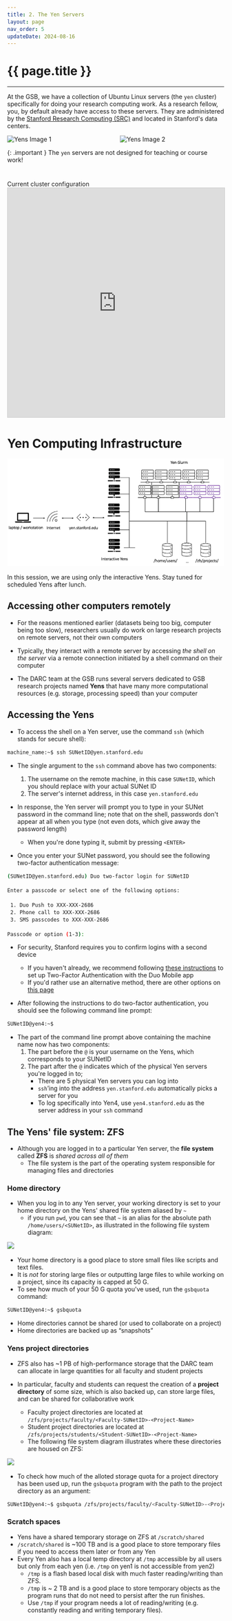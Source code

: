 ```yaml
---
title: 2. The Yen Servers
layout: page
nav_order: 5
updateDate: 2024-08-16
---
```


# {{ page.title }}
---
At the GSB, we have a collection of Ubuntu Linux servers (the `yen` cluster) specifically for doing your research computing work.
As a research fellow, you, by default already have access to these servers.
 They are administered by the <a href="https://srcc.stanford.edu" target="_blank">Stanford Research Computing (SRC)</a> and located in Stanford's data centers.

<div style="display: flex; justify-content: space-between;">
  <img src="{{ site.baseurl }}/assets/images/yens.png" alt="Yens Image 1" style="width: 48%;">
  <img src="{{ site.baseurl }}/assets/images/yens-2.png" alt="Yens Image 2" style="width: 48%;">
</div>

{: .important }
The `yen` servers are not designed for teaching or course work!

<div class="row">
    <div class="col-lg-12">
      <H1> </H1>
    </div>
  </div>
  <div class="row">
    <div class="col-lg-12">
     <div class="fontAwesomeStyle"><i class="fas fa-tachometer-alt"></i> Current cluster configuration</div>
<iframe class="airtable-embed" src="https://airtable.com/embed/shr0XAunXoKz62Zgl?backgroundColor=purple" frameborder="0" onmousewheel="" width="100%" height="533" style="background: transparent; border: 1px solid #ccc;"></iframe>
    </div>
    <div class="col col-md-2"></div>
  </div>

# Yen Computing Infrastructure
![](../assets/images/yen-computing-infrastructure.png)

In this session, we are using only the interactive Yens. Stay tuned for scheduled Yens after lunch.


## Accessing other computers remotely

- For the reasons mentioned earlier (datasets being too big, computer being too slow), researchers usually do work on large research projects on remote servers, not their own computers

- Typically, they interact with a remote server by accessing *the shell on the server* via a remote connection initiated by a shell command on their computer

- The DARC team at the GSB runs several servers dedicated to GSB research projects named **Yens** that have many more computational resources (e.g. storage, processing speed) than your computer

## Accessing the Yens

- To access the shell on a Yen server, use the command `ssh` (which stands for secure shell):

```bash
machine_name:~$ ssh SUNetID@yen.stanford.edu
```

- The single argument to the `ssh` command above has two components:
    1. The username on the remote machine, in this case `SUNetID`, which you should replace with your actual SUNet ID
    2. The server's internet address, in this case `yen.stanford.edu`

- In response, the Yen server will prompt you to type in your SUNet password in the command line; note that on the shell, passwords don't appear at all when you type (not even dots, which give away the password length)
    - When you're done typing it, submit by pressing `<ENTER>`

- Once you enter your SUNet password, you should see the following two-factor authentication message:

```bash
(SUNetID@yen.stanford.edu) Duo two-factor login for SUNetID

Enter a passcode or select one of the following options:

 1. Duo Push to XXX-XXX-2686
 2. Phone call to XXX-XXX-2686
 3. SMS passcodes to XXX-XXX-2686

Passcode or option (1-3):
```

- For security, Stanford requires you to confirm logins with a second device
    - If you haven't already, we recommend following [these instructions](https://uit.stanford.edu/service/authentication/twostep/smartphone) to set up Two-Factor Authentication with the Duo Mobile app
    - If you'd rather use an alternative method, there are other options on [this page](https://uit.stanford.edu/service/authentication/twostep)

- After following the instructions to do two-factor authentication, you should see the following command line prompt:

```bash
SUNetID@yen4:~$
```

- The part of the command line prompt above containing the machine name now has two components:
    1. The part before the `@` is your username on the Yens, which corresponds to your SUNetID
    2. The part after the `@` indicates which of the physical Yen servers you're logged in to;
        - There are 5 physical Yen servers you can log into
        - `ssh`’ing into the address `yen.stanford.edu` automatically picks a server for you
        - To log specifically into Yen4, use `yen4.stanford.edu` as the server address in your `ssh` command

## The Yens' file system: ZFS

- Although you are logged in to a particular Yen server, the **file system** called **ZFS** is *shared across all of them*
    - The file system is the part of the operating system responsible for managing files and directories

### Home directory

- When you log in to any Yen server, your working directory is set to your home directory on the Yens' shared file system aliased by `~`
    - if you run `pwd`, you can see that `~` is an alias for the absolute path `/home/users/<SUNetID>`, as illustrated in the following file system diagram:

![](../assets/images/home-dir.png)

- Your home directory is a good place to store small files like scripts and text files.
- It is *not* for storing large files or outputting large files to while working on a project, since its capacity is capped at 50 G.
- To see how much of your 50 G quota you've used, run the `gsbquota` command:

```bash
SUNetID@yen4:~$ gsbquota
```

- Home directories cannot be shared (or used to collaborate on a project)
- Home directories are backed up as “snapshots”

### Yens project directories

- ZFS also has ~1 PB of high-performance storage that the DARC team can allocate in large quantities for all faculty and student projects

- In particular, faculty and students can request the creation of a **project directory** of some size, which is also backed up, can store large files, and can be shared for collaborative work
    - Faculty project directories are located at `/zfs/projects/faculty/<Faculty-SUNetID>-<Project-Name>`
    - Student project directories are located at `/zfs/projects/students/<Student-SUNetID>-<Project-Name>`
    - The following file system diagram illustrates where these directories are housed on ZFS:

![](../assets/images/project-dir.png)

- To check how much of the alloted storage quota for a project directory has been used up, run the `gsbquota` program with the path to the project directory as an argument:

```bash
SUNetID@yen4:~$ gsbquota /zfs/projects/faculty/<Faculty-SUNetID>-<Project-Name>
```

### Scratch spaces

- Yens have a shared temporary storage on ZFS at `/scratch/shared`
- `/scratch/shared` is ~100 TB and is a good place to store temporary files if you need to access them later or from any Yen
- Every Yen also has a local temp directory at `/tmp` accessible by all users but only from each yen (i.e. `/tmp` on yen1 is not accessible from yen2)
    - `/tmp` is a flash based local disk with much faster reading/writing than ZFS.
    - `/tmp` is ~ 2 TB and is a good place to store temporary objects as the program runs that do not need to persist after the run finishes.
    - Use `/tmp` if your program needs a lot of reading/writing (e.g. constantly reading and writing temporary files).

